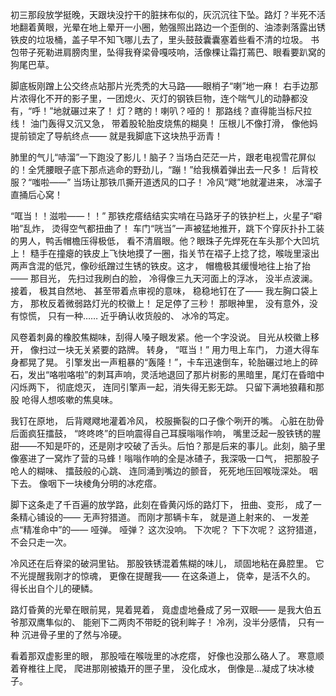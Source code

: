 初三那段放学挺晚，天跟块没拧干的脏抹布似的，灰沉沉往下坠。路灯？半死不活地翻着黄眼，光晕在地上晕开一小圈，勉强照出路边一个歪倒的、油漆剥落露出锈铁皮的垃圾桶，盖子早不知飞哪儿去了，里头鼓鼓囊囊塞着些看不清的垃圾。 书包带子死勒进肩膀肉里，坠得我脊梁骨嘎吱响，活像棵让霜打蔫巴、眼看要趴窝的狗尾巴草。

脚底板刚蹭上公交终点站那片光秃秃的大马路——眼梢子“喇”地一麻！ 右手边那片浓得化不开的影子里，一团熄火、灭灯的钢铁巨物，连个喘气儿的动静都没有，“呼！”地就碾过来了！ 灯？瞎的！喇叭？哑的！ 那路线？直得能当标尺拉线！ 油门轰得又沉又急， 带着股轮胎皮烧焦的糊臭！ 压根儿不像打滑， 像他妈提前锁定了导航终点—— 就是我脚底下这块热乎沥青！ 

肺里的气儿“哧溜”一下跑没了影儿！脑子？当场白茫茫一片，跟老电视雪花屏似的！全凭腰眼子底下那点逃命的野劲儿，“蹦！”给我横着弹出去一尺多！ 后背校服？“嗤啦——” 当场让那铁爪撕开道透风的口子！ 冷风“飕”地就灌进来， 冰溜子直捅后心窝！ 

“哐当！！滋啦——！！” 那铁疙瘩结结实实啃在马路牙子的铁护栏上，火星子“噼啪”乱炸， 烫得空气都扭曲了！ 车门“咣当”一声被猛地推开，跳下个穿灰扑扑工装的男人，鸭舌帽檐压得极低， 看不清眉眼。他？眼珠子先焊死在车头那个大凹坑上！ 糙手在撞瘪的铁皮上飞快地摸了一圈，指关节在褶子上捻了捻，喉咙里滚出两声含混的低咒，像砂纸蹭过生锈的铁皮。这才， 帽檐极其缓慢地往上抬了抬—— 那目光， 先扫过我刷白的脸， 冷得像三九天河面上的浮冰， 没半点波澜。 接着， 极其自然地、 甚至带着点审视的意味， 稳稳地钉在了—— 我左胸口袋上方， 那枚反着微弱路灯光的校徽上！ 足足停了三秒！ 那眼神里， 没有意外，没有惊慌， 只有一种…… 近乎确认收货般的、 冰冷的笃定。

风卷着刺鼻的橡胶焦糊味，刮得人嗓子眼发紧。他一个字没说。 目光从校徽上移开， 像扫过一块无关紧要的路牌。 转身， “哐当！” 用力甩上车门， 力道大得车身都晃了晃。 引擎发出一声粗暴的“轰隆！”，卡车迅速倒车，轮胎碾过地上的碎石，发出“咯啦咯啦”的刺耳声响，灵活地退回了那片树影的黑暗里，尾灯在昏暗中闪烁两下， 彻底熄灭， 连同引擎声一起，消失得无影无踪。 只留下满地狼藉和那股 呛得人想咳嗽的焦臭味。 

我钉在原地， 后背飕飕地灌着冷风， 校服撕裂的口子像个咧开的嘴。 心脏在肋骨后面疯狂擂鼓， “咚咚咚”的巨响震得自己耳膜嗡嗡作响， 嘴里泛起一股铁锈的腥甜——不知是吓的，还是刚才咬破了舌头。后怕？那是后来的事儿。此刻，脑子里像塞进了一窝炸了营的马蜂！嗡嗡作响的全是冰碴子，我深吸一口气， 把那股子呛人的糊味、 擂鼓般的心跳、 连同涌到嘴边的颤音， 死死地压回喉咙深处。 咽下去。 像咽下一块棱角分明的冰疙瘩。

脚下这条走了千百遍的放学路，此刻在昏黄闪烁的路灯下， 扭曲、变形， 成了一条精心铺设的—— 无声狩猎道。 而刚才那辆卡车， 就是道上射来的、 一发差点“精准命中”的—— 哑弹。 哑弹？ 这次没响。 下次呢？ 下下次呢？ 这狩猎道，不会只走一次。

冷风还在后脊梁的破洞里钻。 那股铁锈混着焦糊的味儿， 顽固地粘在鼻腔里。 它不光提醒我刚才的惊魂， 更像在提醒我—— 在这条道上， 侥幸，是活不久的。 得长出自个儿的硬鳞。 

路灯昏黄的光晕在眼前晃，晃着晃着， 竟虚虚地叠成了另一双眼—— 是我大伯五爷那双鹰隼似的、 能剜下二两肉不带眨的锐利眸子！ 冷冽，没半分感情， 只有一种 沉进骨子里的了然与冷硬。

看着那双虚影里的眼， 那股噎在喉咙里的冰疙瘩， 好像也没那么硌人了。 寒意顺着脊椎往上爬， 爬进那刚被撬开的匣子里， 没化成水， 倒像是…凝成了块冰棱子。 
